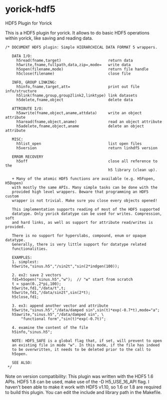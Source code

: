 # yorick-hdf5
HDF5 Plugin for Yorick

This is a HDF5 plugin for yorick. It allows to do basic HDF5 operations within yorick, like saving and reading data.

```
/* DOCUMENT HDF5 plugin: Simple HIERARCHICAL DATA FORMAT 5 wrappers.
   
   DATA I/O:
     h5read(fname,target)                     return data
     h5write,fname,fullpath,data,zip=,mode=   write data
     h5open(filename,mode)                    return file handle
     h5close(filename)                        close file

   INFO, GROUP LINKING:
     h5info,fname,target,att=                 print out file info/structure
     h5link(fname,group,group2link2,linktype) link datasets
     h5delete,fname,object                    delete data

   ATTRIBUTE I/O:
     h5awrite(fname,object,aname,attdata)     write an object attribute
     h5aread(fname,object,aname)              read an object attribute
     h5adelete,fname,object,aname             delete an object attribute

   MISC:
     h5list_open                              list open files
     h5version                                return linhdf5 version
     
   ERROR RECOVERY
     h5off                                    close all reference to the
                                              h5 library (clean up).
     
   + Many of the atomic HDF5 functions are available (e.g. H5Fopen, H5Dopen)
   with mostly the same APIs. Many simple tasks can be done with the
   provided high level wrappers. Beware that programming an HDF5 custom
   wrapper is not trivial. Make sure you close every objects opened!
   
   This implementation supports reading of most of the HDF5 supported
   datatype. Only yorick datatype can be used for writes. Compression, soft
   and hard links, as well as support for attribute read/writes is provided.
   
   There is no support for hyperslabs, compound, enum or opaque datatype.
   Generally, there is very little support for datatype related
   functionalities.
   
   EXAMPLES:
   1. simplest:
   h5write,"sinus.h5","/sin2t","sin(2*indgen(100));

   2. ex2: save 2 vectors
   fd1=h5open("sinus.h5","w");  // "w" start from scratch
   t = span(0.,2*pi,100);
   h5write,fd1,"/data/t",t;
   h5write,fd1,"/data/sin2t",sin(2*t);
   h5close,fd1;

   3. ex3: append another vector and attribute
   h5write,"sinus.h5","/data/damped sin",sin(t)*exp(-0.7*t),mode="a";
   h5awrite,"sinus.h5","/data/damped sin", \
       "functional form","sin(t)*exp(-0.7t)";

   4. examine the content of the file
   h5info,"sinus.h5";

   NOTE: HDF5_SAFE is a global flag that, if set, will prevent to open
   an existing file in mode "w". In this mode, if the file has indeed
   to be overwritten, it needs to be deleted prior to the call to
   h5open.
   
   SEE ALSO:
 */
```

Note on version compatibility: This plugin was written with the HDF5 1.6 APIs. HDF5 1.8 can be used, make use of the -D H5_USE_16_API flag. I haven't 
been able to make it work with HDF5 v1.10, so 1.6 or 1.8 are required to build this plugin. You can edit the include and library path in the Makefile.


